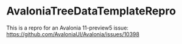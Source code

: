 # AvaloniaTreeDataTemplateRepro

This is a repro for an Avalonia 11-preview5 issue: https://github.com/AvaloniaUI/Avalonia/issues/10398
